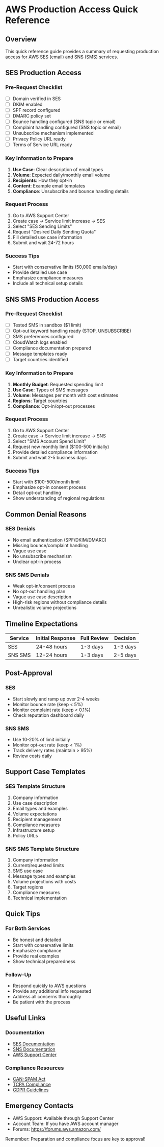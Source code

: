 # AWS Production Access Quick Reference

## Overview
This quick reference guide provides a summary of requesting production access for AWS SES (email) and SNS (SMS) services.

## SES Production Access

### Pre-Request Checklist
- [ ] Domain verified in SES
- [ ] DKIM enabled
- [ ] SPF record configured  
- [ ] DMARC policy set
- [ ] Bounce handling configured (SNS topic or email)
- [ ] Complaint handling configured (SNS topic or email)
- [ ] Unsubscribe mechanism implemented
- [ ] Privacy Policy URL ready
- [ ] Terms of Service URL ready

### Key Information to Prepare
1. **Use Case**: Clear description of email types
2. **Volume**: Expected daily/monthly email volume
3. **Recipients**: How they opt-in
4. **Content**: Example email templates
5. **Compliance**: Unsubscribe and bounce handling details

### Request Process
1. Go to AWS Support Center
2. Create case → Service limit increase → SES
3. Select "SES Sending Limits"
4. Request "Desired Daily Sending Quota"
5. Fill detailed use case information
6. Submit and wait 24-72 hours

### Success Tips
- Start with conservative limits (50,000 emails/day)
- Provide detailed use case
- Emphasize compliance measures
- Include all technical setup details

## SNS SMS Production Access

### Pre-Request Checklist
- [ ] Tested SMS in sandbox ($1 limit)
- [ ] Opt-out keyword handling ready (STOP, UNSUBSCRIBE)
- [ ] SMS preferences configured
- [ ] CloudWatch logs enabled
- [ ] Compliance documentation prepared
- [ ] Message templates ready
- [ ] Target countries identified

### Key Information to Prepare
1. **Monthly Budget**: Requested spending limit
2. **Use Case**: Types of SMS messages
3. **Volume**: Messages per month with cost estimates
4. **Regions**: Target countries
5. **Compliance**: Opt-in/opt-out processes

### Request Process
1. Go to AWS Support Center
2. Create case → Service limit increase → SNS
3. Select "SMS Account Spend Limit"
4. Request new monthly limit ($100-500 initially)
5. Provide detailed compliance information
6. Submit and wait 2-5 business days

### Success Tips
- Start with $100-500/month limit
- Emphasize opt-in consent process
- Detail opt-out handling
- Show understanding of regional regulations

## Common Denial Reasons

### SES Denials
- No email authentication (SPF/DKIM/DMARC)
- Missing bounce/complaint handling
- Vague use case
- No unsubscribe mechanism
- Unclear opt-in process

### SNS SMS Denials  
- Weak opt-in/consent process
- No opt-out handling plan
- Vague use case description
- High-risk regions without compliance details
- Unrealistic volume projections

## Timeline Expectations

| Service | Initial Response | Full Review | Decision |
|---------|-----------------|-------------|----------|
| SES | 24-48 hours | 1-3 days | 1-3 days |
| SNS SMS | 12-24 hours | 1-3 days | 2-5 days |

## Post-Approval

### SES
- Start slowly and ramp up over 2-4 weeks
- Monitor bounce rate (keep < 5%)
- Monitor complaint rate (keep < 0.1%)
- Check reputation dashboard daily

### SNS SMS
- Use 10-20% of limit initially
- Monitor opt-out rate (keep < 1%)
- Track delivery rates (maintain > 95%)
- Review costs daily

## Support Case Templates

### SES Template Structure
1. Company information
2. Use case description
3. Email types and examples
4. Volume expectations
5. Recipient management
6. Compliance measures
7. Infrastructure setup
8. Policy URLs

### SNS SMS Template Structure
1. Company information
2. Current/requested limits
3. SMS use case
4. Message types and examples
5. Volume projections with costs
6. Target regions
7. Compliance measures
8. Technical implementation

## Quick Tips

### For Both Services
- Be honest and detailed
- Start with conservative limits
- Emphasize compliance
- Provide real examples
- Show technical preparedness

### Follow-Up
- Respond quickly to AWS questions
- Provide any additional info requested
- Address all concerns thoroughly
- Be patient with the process

## Useful Links

### Documentation
- [SES Documentation](https://docs.aws.amazon.com/ses/)
- [SNS Documentation](https://docs.aws.amazon.com/sns/)
- [AWS Support Center](https://console.aws.amazon.com/support/)

### Compliance Resources
- [CAN-SPAM Act](https://www.ftc.gov/tips-advice/business-center/guidance/can-spam-act-compliance-guide-business)
- [TCPA Compliance](https://www.fcc.gov/general/telemarketing-and-robocalls)
- [GDPR Guidelines](https://gdpr.eu/)

## Emergency Contacts
- AWS Support: Available through Support Center
- Account Team: If you have AWS account manager
- Forums: https://forums.aws.amazon.com/

Remember: Preparation and compliance focus are key to approval!